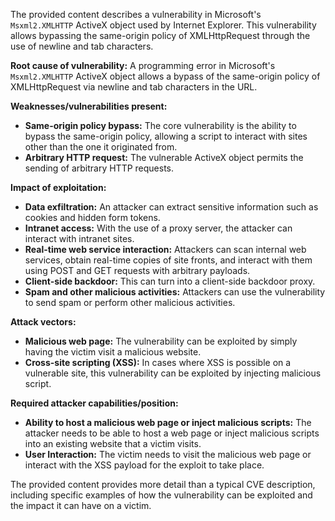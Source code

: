 The provided content describes a vulnerability in Microsoft's `Msxml2.XMLHTTP` ActiveX object used by Internet Explorer. This vulnerability allows bypassing the same-origin policy of XMLHttpRequest through the use of newline and tab characters.

**Root cause of vulnerability:** A programming error in Microsoft's `Msxml2.XMLHTTP` ActiveX object allows a bypass of the same-origin policy of XMLHttpRequest via newline and tab characters in the URL.

**Weaknesses/vulnerabilities present:**
*   **Same-origin policy bypass:** The core vulnerability is the ability to bypass the same-origin policy, allowing a script to interact with sites other than the one it originated from.
*   **Arbitrary HTTP request:** The vulnerable ActiveX object permits the sending of arbitrary HTTP requests.

**Impact of exploitation:**
*   **Data exfiltration:** An attacker can extract sensitive information such as cookies and hidden form tokens.
*   **Intranet access:** With the use of a proxy server, the attacker can interact with intranet sites.
*   **Real-time web service interaction:** Attackers can scan internal web services, obtain real-time copies of site fronts, and interact with them using POST and GET requests with arbitrary payloads.
*   **Client-side backdoor:** This can turn into a client-side backdoor proxy.
*   **Spam and other malicious activities:** Attackers can use the vulnerability to send spam or perform other malicious activities.

**Attack vectors:**
*   **Malicious web page:** The vulnerability can be exploited by simply having the victim visit a malicious website.
*   **Cross-site scripting (XSS):** In cases where XSS is possible on a vulnerable site, this vulnerability can be exploited by injecting malicious script.

**Required attacker capabilities/position:**
*   **Ability to host a malicious web page or inject malicious scripts:** The attacker needs to be able to host a web page or inject malicious scripts into an existing website that a victim visits.
*   **User Interaction:**  The victim needs to visit the malicious web page or interact with the XSS payload for the exploit to take place.

The provided content provides more detail than a typical CVE description, including specific examples of how the vulnerability can be exploited and the impact it can have on a victim.